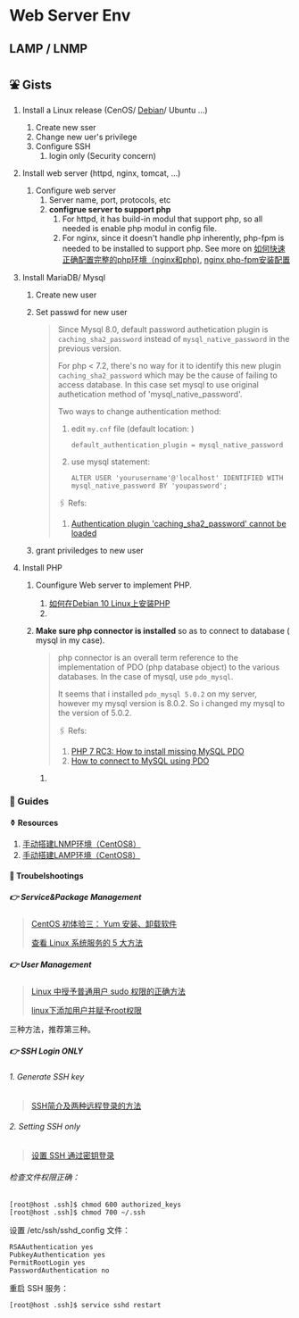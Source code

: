 # Web Server Env

## LAMP / LNMP

## ⛲️ Gists

1. Install a Linux release (CenOS/ [Debian](https://lab.twidc.net/debian10-lamp/)/ Ubuntu ...)
   1. Create new sser
   2. Change new uer's privilege
   3. Configure SSH
      1. login only (Security concern)

2. Install web server (httpd, nginx, tomcat, ...)

   1. Configure web server
      1. Server name, port, protocols, etc
      2. **configrue server to support php**
         1. For httpd, it has build-in modul that support php, so all needed is enable php modul in config file.
         2. For nginx, since it doesn't handle php inherently, php-fpm is needed to be installed to support php. See more on [如何快速正确配置完整的php环境（nginx和php)](https://www.php.cn/php-weizijiaocheng-476519.html),  [nginx php-fpm安装配置](https://wizardforcel.gitbooks.io/nginx-doc/content/Text/6.5_nginx_php_fpm.html)

3. Install MariaDB/ Mysql

   1. Create new user

   2. Set passwd for new user

      > Since Mysql 8.0, default password authetication plugin is `caching_sha2_password` instead of `mysql_native_password` in the previous version. 
      >
      > For php < 7.2, there's no way for it to identify this new plugin `caching_sha2_password` which may be the cause of failing to access database. In this case set mysql to use original authetication method of 'mysql_native_password'.
      >
      > Two ways to change authentication method:
      >
      > 1. edit `my.cnf` file (default location: )
      >
      >    ``` shell
      >    default_authentication_plugin = mysql_native_password
      >    ```
      >
      > 2. use mysql statement: 
      >
      >    ```mysql
      >    ALTER USER 'yourusername'@'localhost' IDENTIFIED WITH mysql_native_password BY 'youpassword';
      >    ```
      >
      >    
      >
      > 🖇 Refs: 
      >
      > 1. [Authentication plugin 'caching_sha2_password' cannot be loaded](https://stackoverflow.com/questions/49194719/authentication-plugin-caching-sha2-password-cannot-be-loaded) 

   3. grant priviledges to new user

4. Install PHP

   1. Counfigure Web server to implement PHP. 

      1. [如何在Debian 10 Linux上安装PHP](https://www.myfreax.com/how-to-install-php-on-debian-10/)
      2. 

   2. **Make sure php connector is installed** so as to connect to database ( mysql in my case). 

      > php connector is an overall term reference to the implementation of PDO (php database object) to the various databases. In the case of mysql, use `pdo_mysql`. 
      >
      > 
      >
      > It seems that i installed `pdo_mysql 5.0.2` on my server, however my mysql version is 8.0.2. So i changed my mysql to the version of 5.0.2. 
      >
      > 
      >
      > 🖇 Refs:
      >
      > 1. [PHP 7 RC3: How to install missing MySQL PDO](https://stackoverflow.com/questions/32728860/php-7-rc3-how-to-install-missing-mysql-pdo) 
      > 2. [How to connect to MySQL using PDO](https://phpdelusions.net/pdo_examples/connect_to_mysql)

      

      1. 




### 🧭 Guides

#### ⚱️ Resources

1. [手动搭建LNMP环境（CentOS8）](https://cloud.tencent.com/document/product/213/49304)
2. [手动搭建LAMP环境（CentOS8）](https://cloud.tencent.com/document/product/213/38402)



#### 🏀 Troubelshootings

##### 👉 Service&Package Management

> [CentOS 初体验三： Yum 安装、卸载软件](https://blog.csdn.net/zhaoyanjun6/article/details/78894974)
>
> [查看 Linux 系统服务的 5 大方法](https://www.cnblogs.com/yychuyu/p/13428335.html)



##### 👉 User Management

>  [Linux 中授予普通用户 sudo 权限的正确方法](https://p3terx.com/archives/linux-grants-normal-user-sudo-permission.html)
>
> [linux下添加用户并赋予root权限](https://blog.csdn.net/stormbjm/article/details/9086163)

三种方法，推荐第三种。



##### 👉 SSH Login ONLY

###### 1. Generate SSH key

>  [SSH简介及两种远程登录的方法](https://blog.csdn.net/li528405176/article/details/82810342)



###### 2. Setting SSH only

>  [设置 SSH 通过密钥登录](https://www.runoob.com/w3cnote/set-ssh-login-key.html)



###### 检查文件权限正确：

```shell
[root@host .ssh]$ chmod 600 authorized_keys
[root@host .ssh]$ chmod 700 ~/.ssh
```

设置 /etc/ssh/sshd_config 文件：

```shell
RSAAuthentication yes
PubkeyAuthentication yes
PermitRootLogin yes
PasswordAuthentication no
```

重启 SSH 服务：

```shell
[root@host .ssh]$ service sshd restart
```